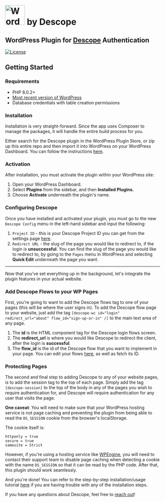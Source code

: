 # <a title="WordPress, GPL &lt;http://www.gnu.org/licenses/gpl.html&gt;, via Wikimedia Commons" href="https://wordpress.org/"><img width="64" alt="WordPress blue logo" src="https://upload.wikimedia.org/wikipedia/commons/thumb/9/98/WordPress_blue_logo.svg/64px-WordPress_blue_logo.svg.png"></a> by Descope

## WordPress Plugin for [Descope](https://www.descope.com/) Authentication

[![License](https://img.shields.io/packagist/l/auth0/auth0-php)](https://doge.mit-license.org/)

## Getting Started

### Requirements

- PHP 8.0.2+
- [Most recent version of WordPress](https://wordpress.org/news/category/releases/)
- Database credentials with table creation permissions

### Installation

Installation is very straight-forward. Since the app uses Composer to manage the packages, it will handle the entire build process for you.

Either search for the Descope plugin in the WordPress Plugin Store, or zip up this entire repo and then import it into WordPress on your WordPress Dashboard. You can follow the instructions [here](https://www.wpbeginner.com/beginners-guide/step-by-step-guide-to-install-a-wordpress-plugin-for-beginners/).

### Activation

After installation, you must activate the plugin within your WordPress site:

1. Open your WordPress Dashboard.
2. Select **Plugins** from the sidebar, and then **Installed Plugins.**
3. Choose **Activate** underneath the plugin's name.

### Configuring Descope

Once you have installed and activated your plugin, you must go to the new `Descope Config` menu in the left-hand sidebar and input the following:

1. `Project ID` - this is your Descope Project ID you can get from the settings page [here](https://app.descope.com/settings/project).
2. `Redirect URL` - the slug of the page you would like to redirect to, if the login is **unsuccessful**. You can find the slug of the page you would like to redirect to, by going to the `Pages` menu in WordPress and selecting **Quick Edit** underneath the page you want.

---

Now that you've set everything up in the background, let's integrate the plugin features in your actual website.

### Add Descope Flows to your WP Pages

First, you're going to want to add the Descope flows tag to one of your pages (this will be where the user signs in). To add the Descope flow page to your website, just add the tag `[descope-wc id="login" redirect_url="about" flow_id="sign-up-or-in" /]` to the main text area of any page.

1. The **id** is the HTML component tag for the Descope login flows screen.
2. The **redirect_url** is where you would like Descope to redirect the client, after the login is **successful**.
3. The **flow_id** is the id of the Descope flow that you want to implement in your page. You can edit your flows [here](https://app.descope.com/flows), as well as fetch its ID.

### Protecting Pages

The second and final step to adding Descope to any of your website pages, is to add the session tag to the top of each page.
Simply add the tag `[descope-session]` to the top of the body in any of the pages you wish to require authentication for, and Descope will require authentication for any user that visits the page.

**One caveat**: You will need to make sure that your WordPress hosting service is not page caching and preventing the plugin from being able to read the `DS_SESSION` cookie from the browser's localStorage.

The cookie itself is:

```
httponly = true
secure = true
samesite = Strict
```

However, if you're using a hosting service like [WPEngine](https://wpengine.com/), you will need to contact their support team to disable page caching when detecting a cookie with the name `DS_SESSION` so that it can be read by the PHP code. After that, this plugin should work seamlessly.

And you're done! You can refer to the step-by-step installation/usage tutorial [here]() if you are having trouble with any of the installation steps.

If you have any questions about Descope, feel free to [reach out](https://docs.descope.com/support/)!
